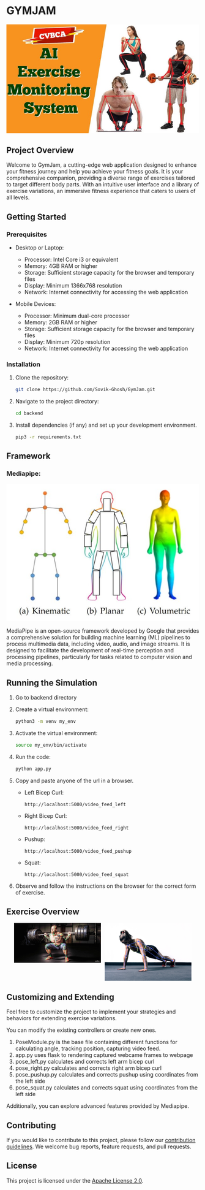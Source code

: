 # GYMJAM

![Title image](assets/combo.jpg)

## Project Overview

Welcome to GymJam, a cutting-edge web application designed to enhance your fitness journey and help you achieve your fitness goals. It is your comprehensive companion, providing a diverse range of exercises tailored to target different body parts. With an intuitive user interface and a library of exercise variations, an immersive fitness experience that caters to users of all levels.

## Getting Started

### Prerequisites

- Desktop or Laptop:
    - Processor: Intel Core i3 or equivalent
    - Memory: 4GB RAM or higher
    - Storage: Sufficient storage capacity for the browser and temporary files
    - Display: Minimum 1366x768 resolution
    - Network: Internet connectivity for accessing the web application

- Mobile Devices:
    - Processor: Minimum dual-core processor
    - Memory: 2GB RAM or higher
    - Storage: Sufficient storage capacity for the browser and temporary files
    - Display: Minimum 720p resolution
    - Network: Internet connectivity for accessing the web application

### Installation

1. Clone the repository:

   ```bash
   git clone https://github.com/Sovik-Ghosh/GymJam.git
   ```

2. Navigate to the project directory:

   ```bash
   cd backend
   ```

3. Install dependencies (if any) and set up your development environment.
   ```bash
   pip3 -r requirements.txt
   ```
## Framework

### Mediapipe:

![](assets/human-pose-model.jpg)

MediaPipe is an open-source framework developed by Google that provides a comprehensive solution for building machine learning (ML) pipelines to process multimedia data, including video, audio, and image streams. It is designed to facilitate the development of real-time perception and processing pipelines, particularly for tasks related to computer vision and media processing.

## Running the Simulation

1. Go to backend directory

2. Create a virtual environment:
    ```bash
    python3 -m venv my_env
    ```

3. Activate the virtual environment:
    ```bash
    source my_env/bin/activate
    ```
    

4. Run the code:
    ```bash
    python app.py
    ```

5. Copy and paste anyone of the url in a browser.
    - Left Bicep Curl:
        ```
        http://localhost:5000/video_feed_left
        ```
    - Right Bicep Curl:
        ```
        http://localhost:5000/video_feed_right
        ```
    - Pushup:
        ```
        http://localhost:5000/video_feed_pushup
        ```
    - Squat:
        ```
        http://localhost:5000/video_feed_squat
        ```

6. Observe and follow the instructions on the browser for the correct form of exercise.

## Exercise Overview

<div style="display: flex; justify-content: center;">
  <img src="assets/squats.jpg" alt="Squats" style="width: 45%; height: 120%; margin-right: 5px;">
  <img src="assets/pushup.png" alt="Pushup" style="width: 45%; margin-left: 5px;">
</div>

## Customizing and Extending

Feel free to customize the project to implement your strategies and behaviors for extending exercise variations.

You can modify the existing controllers or create new ones.
1. PoseModule.py is the base file containing different functions for calculating angle, tracking position, capturing video feed.
2. app.py uses flask to rendering captured webcame frames to webpage
3. pose_left.py calculates and corrects left arm bicep curl
4. pose_right.py calculates and corrects right arm bicep curl
5. pose_pushup.py calculates and corrects pushup using coordinates from the left side
6. pose_squat.py calculates and corrects squat using coordinates from the left side

Additionally, you can explore advanced features provided by Mediapipe.

## Contributing

If you would like to contribute to this project, please follow our [contribution guidelines](CONTRIBUTING.md). We welcome bug reports, feature requests, and pull requests.

## License

This project is licensed under the [Apache License 2.0](LICENSE).
